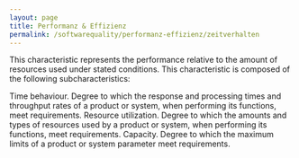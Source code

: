 ```yaml
---
layout: page
title: Performanz & Effizienz
permalink: /softwarequality/performanz-effizienz/zeitverhalten
---
```


This characteristic represents the performance relative to the amount of resources used under stated conditions. This characteristic is composed of the following subcharacteristics:

Time behaviour. Degree to which the response and processing times and throughput rates of a product or system, when performing its functions, meet requirements.
Resource utilization. Degree to which the amounts and types of resources used by a product or system, when performing its functions, meet requirements.
Capacity. Degree to which the maximum limits of a product or system parameter meet requirements.

